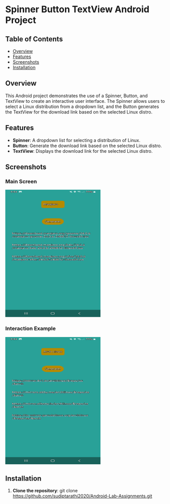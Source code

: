 <h1 id="spinner-button-textview-android-project">Spinner Button TextView Android Project</h1>
<h2 id="table-of-contents">Table of Contents</h2>
<ul>
<li><a href="#overview">Overview</a></li>
<li><a href="#features">Features</a></li>
<li><a href="#screenshots">Screenshots</a></li>
<li><a href="#installation">Installation</a></li>
</ul>
<h2 id="overview">Overview</h2>
<p>This Android project demonstrates the use of a Spinner, Button, and TextView to create an interactive user interface. The Spinner allows users to select a Linux distribution from a dropdown list, and the Button generates the TextView for the download link based on the selected Linux distro.</p>
<h2 id="features">Features</h2>
<ul>
<li><strong>Spinner</strong>: A dropdown list for selecting a distribution of Linux.</li>
<li><strong>Button</strong>: Generate the download link based on the selected Linux distro.</li>
<li><strong>TextView</strong>: Displays the download link for the selected Linux distro.</li>
</ul>
<h2 id="screenshots">Screenshots</h2>
<h3 id="main-screen">Main Screen</h3>
<p><img src="screenshot1.jpg" alt="Main Screen" width="300px" height="400px"></p>
<h3 id="interaction-example">Interaction Example</h3>
<p><img src="screenshot2.jpg" alt="Interaction Example" width="300px" height="400px"></p>
<h2 id="installation">Installation</h2>
<ol>
<li><strong>Clone the repository</strong>:
git clone <a href="https://github.com/sudiptarathi2020/Android-Lab-Assignments.git">https://github.com/sudiptarathi2020/Android-Lab-Assignments.git</a></li>
</ol>
